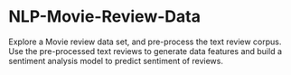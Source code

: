 # NLP-Movie-Review-Data
Explore a Movie review data set, and pre-process the text review corpus. Use the pre-processed text reviews to generate data features and build a sentiment analysis model to predict sentiment of reviews.
